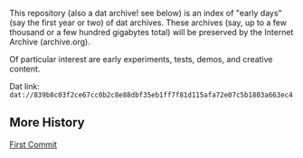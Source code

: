 
This repository (also a dat archive! see below) is an index of "early days"
(say the first year or two) of dat archives. These archives (say, up to a few
thousand or a few hundred gigabytes total) will be preserved by the Internet
Archive (archive.org).

Of particular interest are early experiments, tests, demos, and creative
content.

Dat link: `dat://839b8c03f2ce67cc0b2c8e88dbf35eb1ff7f81d115afa72e07c5b1803a663ec4`

## More History

[First Commit](https://github.com/datproject/dat/commit/464679267049899eafa345125a0f2212f91be456?diff=unified)
